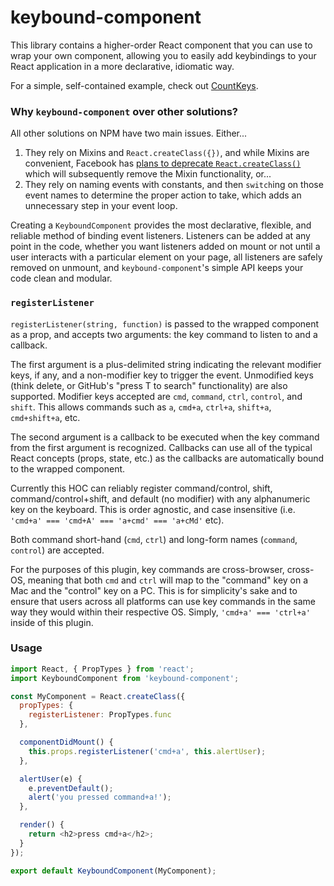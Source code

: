 # keybound-component
This library contains a higher-order React component that you can use to wrap your own component, allowing you to easily add keybindings to your React application in a more declarative, idiomatic way.

For a simple, self-contained example, check out [CountKeys](https://git.hubteam.com/amarkon/keybound-component/blob/master/src/example/CountKeys.js).

### Why `keybound-component` over other solutions?
All other solutions on NPM have two main issues. Either...

1. They rely on Mixins and `React.createClass({})`, and while Mixins are convenient, Facebook has [plans to deprecate `React.createClass()`](https://github.com/reactjs/core-notes/blob/19b13888c8ef9890f96301d785aca78d69d90efa/2016-05/may-19.md) which will subsequently remove the Mixin functionality, or...
2. They rely on naming events with constants, and then `switch`ing on those event names to determine the proper action to take, which adds an unnecessary step in your event loop.

Creating a `KeyboundComponent` provides the most declarative, flexible, and reliable method of binding event listeners. Listeners can be added at any point in the code, whether you want listeners added on mount or not until a user interacts with a particular element on your page, all listeners are safely removed on unmount, and `keybound-component`'s simple API keeps your code clean and modular.

### `registerListener`
`registerListener(string, function)` is passed to the wrapped component as a prop, and accepts two arguments: the key command to listen to and a callback. 

The first argument is a plus-delimited string indicating the relevant modifier keys, if any, and a non-modifier key to trigger the event. Unmodified keys (think delete, or GitHub's "press T to search" functionality) are also supported. Modifier keys accepted are `cmd`, `command`, `ctrl`, `control`, and `shift`. This allows commands such as `a`, `cmd+a`, `ctrl+a`, `shift+a`, `cmd+shift+a`, etc.

The second argument is a callback to be executed when the key command from the first argument is recognized. Callbacks can use all of the typical React concepts (props, state, etc.) as the callbacks are automatically bound to the wrapped component.

Currently this HOC can reliably register command/control, shift, command/control+shift, and default (no modifier) with any alphanumeric key on the keyboard. This is order agnostic, and case insensitive (i.e. `'cmd+a' === 'cmd+A' === 'a+cmd' === 'a+cMd'`
etc).

Both command short-hand (`cmd`, `ctrl`) and long-form names (`command`, `control`) are accepted.

For the purposes of this plugin, key commands are cross-browser, cross-OS, meaning that both `cmd` and `ctrl` will map to the "command" key on a Mac and the "control" key on a PC. This is for simplicity's sake and to ensure that users across all platforms can use key commands in the same way they would within their respective OS. Simply, `'cmd+a' === 'ctrl+a'` inside of this plugin.

### Usage
```js
import React, { PropTypes } from 'react';
import KeyboundComponent from 'keybound-component';

const MyComponent = React.createClass({
  propTypes: {
    registerListener: PropTypes.func
  },

  componentDidMount() {
    this.props.registerListener('cmd+a', this.alertUser);
  },

  alertUser(e) {
    e.preventDefault();
    alert('you pressed command+a!');
  },

  render() {
    return <h2>press cmd+a</h2>;
  }
});

export default KeyboundComponent(MyComponent);
```
